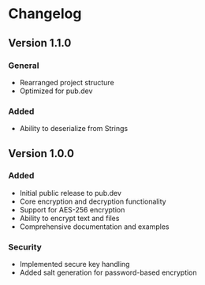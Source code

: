 # Changelog

## Version 1.1.0

### General

-   Rearranged project structure
-   Optimized for pub.dev

### Added

-   Ability to deserialize from Strings

## Version 1.0.0

### Added

-   Initial public release to pub.dev
-   Core encryption and decryption functionality
-   Support for AES-256 encryption
-   Ability to encrypt text and files
-   Comprehensive documentation and examples

### Security

-   Implemented secure key handling
-   Added salt generation for password-based encryption
